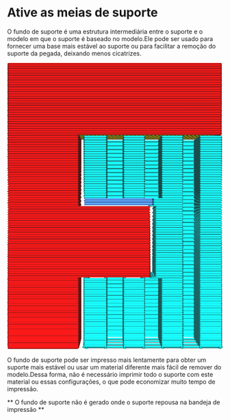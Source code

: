 Ative as meias de suporte
====
O fundo de suporte é uma estrutura intermediária entre o suporte e o modelo em que o suporte é baseado no modelo.Ele pode ser usado para fornecer uma base mais estável ao suporte ou para facilitar a remoção do suporte da pegada, deixando menos cicatrizes.

![O fundo do suporte é colorido em uma sombra azul mais escura](../../../articles/images/support_bottom_enable.png)

O fundo de suporte pode ser impresso mais lentamente para obter um suporte mais estável ou usar um material diferente mais fácil de remover do modelo.Dessa forma, não é necessário imprimir todo o suporte com este material ou essas configurações, o que pode economizar muito tempo de impressão.

** O fundo de suporte não é gerado onde o suporte repousa na bandeja de impressão **